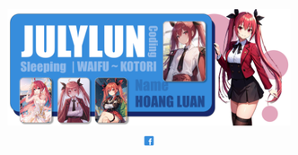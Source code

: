 <div align="center">
  <a><img src ="https://raw.githubusercontent.com/Julylun/JulyLun/main/waifu.png" alt ="July's Banner"></a>
</div>

<p align="center">
  <img width="20vw" src="https://raw.githubusercontent.com/Julylun/JulyLun/main/icon/fbicon.png" alt ="fb icon image" >
<!--Uhmm, In the first look, maybe you want to my overall Github information.>

<!--<img src="https://myreadme.vercel.app/api/embed/Julylun?panels=userstatistics,toprepositories,toplanguages,commitgraph" alt="reimaginedreadme" />

That is a little bad. Skip that, I want to introduce you to some projects I made.
Below is *Find Self Back*, a game I made using Java language and the Java Swing graphic library. This hasn't been finished yet and looks like being dropped. I hope I will continue this in the future.

[![ReadMe Card](https://github-readme-stats.vercel.app/api/pin/?username=Julylun&repo=FindSelfBack)](https://github.com/Julylun/FindSelfBack) 
-->


<!--
**Julylun/JulyLun** is a ✨ _special_ ✨ repository because its `README.md` (this file) appears on your GitHub profile.

Here are some ideas to get you started:

- 🔭 I’m currently working on ...
- 🌱 I’m currently learning ...
- 👯 I’m looking to collaborate on ...
- 🤔 I’m looking for help with ...
- 💬 Ask me about ...
- 📫 How to reach me: ...
- 😄 Pronouns: ...
- ⚡ Fun fact: ...
-->
